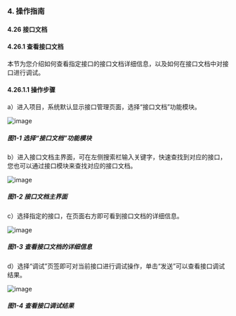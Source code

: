 ### 4. 操作指南

#### 4.26 接口文档

#### 4.26.1 查看接口文档

本节为您介绍如何查看指定接口的接口文档详细信息，以及如何在接口文档中对接口进行调试。

#### 4.26.1.1 操作步骤

a）进入项目，系统默认显示接口管理页面，选择“接口文档”功能模块。

![image](https://user-images.githubusercontent.com/79617492/202133411-28cd4c8d-0a23-400f-b889-25e4eee1fd13.png)

##### 图1-1 选择“接口文档”功能模块

b）进入接口文档主界面，可在左侧搜索栏输入关键字，快速查找到对应的接口，您也可以通过接口模块来查找对应的接口文档。

![image](https://user-images.githubusercontent.com/79617492/202133446-c4b86e66-1ebd-41aa-8727-9406713ddead.png)

##### 图1-2 接口文档主界面

c）选择指定的接口，在页面右方即可看到接口文档的详细信息。

![image](https://user-images.githubusercontent.com/79617492/202133479-f3d467ce-8d7e-4db1-bf6f-9a2cbfa7c1b9.png)

##### 图1-3 查看接口文档的详细信息

d）选择“调试”页签即可对当前接口进行调试操作，单击“发送”可以查看接口调试结果。

![image](https://user-images.githubusercontent.com/79617492/202133502-064e2dfb-9ab8-4df2-90d9-8261201aebe2.png)

##### 图1-4 查看接口调试结果
